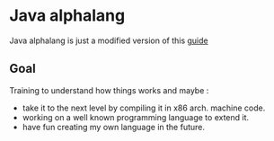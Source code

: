 # Java alphalang

Java alphalang is just a modified version of this [guide](https://www.craftinginterpreters.com)

## Goal
Training to understand how things works and maybe :
- take it to the next level by compiling it in x86 arch. machine code.
- working on a well known programming language to extend it.
- have fun creating my own language in the future.

